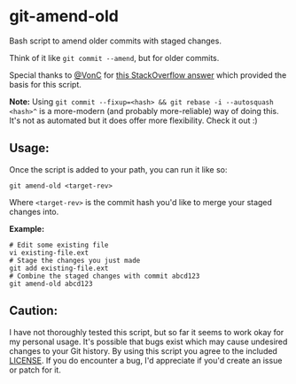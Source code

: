 git-amend-old
=============

Bash script to amend older commits with staged changes.

Think of it like `git commit --amend`, but for older commits.

Special thanks to [@VonC](https://github.com/VonC) for [this StackOverflow answer](http://stackoverflow.com/a/3940887/158766) which provided the basis for this script.

**Note:** Using `git commit --fixup=<hash> && git rebase -i --autosquash <hash>^` is a more-modern (and probably more-reliable) way of doing this.  It's not as automated but it does offer more flexibility.  Check it out :)

Usage:
------

Once the script is added to your path, you can run it like so:

`git amend-old <target-rev>`

Where `<target-rev>` is the commit hash you'd like to merge your staged changes into.

**Example:**

```
# Edit some existing file
vi existing-file.ext
# Stage the changes you just made
git add existing-file.ext
# Combine the staged changes with commit abcd123
git amend-old abcd123
```

Caution:
--------

I have not thoroughly tested this script, but so far it seems to work okay for my personal usage.  It's possible that bugs exist which may cause undesired changes to your Git history.  By using this script you agree to the included [LICENSE](LICENSE).  If you do encounter a bug, I'd appreciate if you'd create an issue or patch for it.

